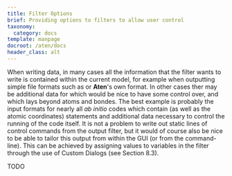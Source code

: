 ```yaml
---
title: Filter Options
brief: Providing options to filters to allow user control
taxonomy:
  category: docs
template: manpage
docroot: /aten/docs
header_class: alt
---
```


When writing data, in many cases all the information that the filter wants to write is contained within the current model, for example when outputting simple file formats such as  or **Aten**'s own  format. In other cases ther may be additional data for which would be nice to have some control over, and which lays beyond atoms and bondes. The best example is probably the input formats for nearly all _ab initio_ codes which contain (as well as the atomic coordinates) statements and additional data necessary to control the running of the code itself. It is not a problem to write out static lines of control commands from the output filter, but it would of course also be nice to be able to tailor this output from within the GUI (or from the command-line). This can be achieved by assigning values to variables in the filter through the use of Custom Dialogs (see Section 8.3).

TODO


